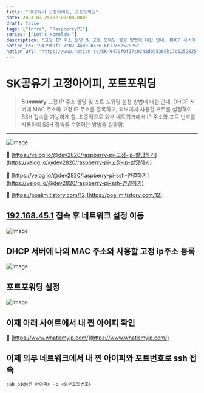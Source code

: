 ```yaml
---
title: "SK공유기 고정아이피, 포트포워딩"
date: 2024-03-25T02:00:00.000Z
draft: false
tags: ["Infra", "RaspberryPI"]
series: ["Let's Homelab!"]
description: "고정 IP 주소 할당 및 포트 포워딩 설정 방법에 대한 안내. DHCP 서버에 MAC 주소와 고정 IP 주소를 등록하고, 외부에서 사용할 포트를 설정하여 SSH 접속을 가능하게 함. 최종적으로 외부 네트워크에서 IP 주소와 포트 번호를 사용하여 SSH 접속을 수행하는 방법을 설명함."
notion_id: "9479f9f1-7c02-4ad0-b536-6b17c5252825"
notion_url: "https://www.notion.so/SK-9479f9f17c024ad0b5366b17c5252825"
---
```


# SK공유기 고정아이피, 포트포워딩

> **Summary**
> 고정 IP 주소 할당 및 포트 포워딩 설정 방법에 대한 안내. DHCP 서버에 MAC 주소와 고정 IP 주소를 등록하고, 외부에서 사용할 포트를 설정하여 SSH 접속을 가능하게 함. 최종적으로 외부 네트워크에서 IP 주소와 포트 번호를 사용하여 SSH 접속을 수행하는 방법을 설명함.

---

![Image](https://prod-files-secure.s3.us-west-2.amazonaws.com/09ccd4d5-876c-4bba-bbdf-cc77a0a11257/dc73fb11-40cf-40e8-9be2-2524ce3aa0f7/Untitled.png?X-Amz-Algorithm=AWS4-HMAC-SHA256&X-Amz-Content-Sha256=UNSIGNED-PAYLOAD&X-Amz-Credential=ASIAZI2LB466Q2SE3CFH%2F20250724%2Fus-west-2%2Fs3%2Faws4_request&X-Amz-Date=20250724T083619Z&X-Amz-Expires=3600&X-Amz-Security-Token=IQoJb3JpZ2luX2VjEAAaCXVzLXdlc3QtMiJHMEUCIQCJEiQiKs88Y83%2B8Sw2tVpDoAjbRHa47jLyiAtgfiua6wIgcjzbLiO%2Ffz8MPjz6NoXHENQF1VhjoporJDoPQYlbFggq%2FwMIKRAAGgw2Mzc0MjMxODM4MDUiDBBbEOfryyo0LSg1GyrcA%2BqBJygAtq4BygiyefYKgEM7QjJk631n7ZxItOU9jwNtZ5ypPeJyKIjwt3DdNrapfI4YY8Ww5x3WVf1f3IkphtroqJksd6AUKeB5SthKG5rmlvtfxTZFm0QfTvj%2BQPBX0Op6EfGWgaVRnZVKwmNOkfQAQWDHm9eJ22FoQMTrWB23scHEyHyLNTnwxqSCs3lZpWRIVaa72k7W96DFSoNA6XW7CjIPFbtslj8TZ5xmTtD3P3OccEtHAoI1r5A8A7qJxc5PSaTgFkRgbUC1n0j%2FzCgnYv3g6Yim6bfEQHGbCvf7YiN9xR8FaGzZHX79hS6VkHn0aQCcIWooVWwXoNC0mccOYIBfSHsmEShntDlssmkiWaFYQC3c6fupLHK5FoqODQ9hNi6kkmni3vemO4nuVHDJ1FYErQvs5bIb79XORjyIQNji36lYaiWrB3DEXHKoTf3HR2OVuxoaZBy0q3U6TTMjZe4KNNmfWPNc5iFdvZKoaTI4ztcA5S2TRRIQqB%2BgdJnIzFwjoxK79wBOMrMT3z3GGKLXbMErHF%2BIyr4J6AjBaTw%2BAF8sQBZb9qCq29bC8sR00NjTK%2BqVEG4V1YtPr2rj%2FXAsQVes4TGvo2W%2F6BfiMP7bN%2BJQzunXtCuUMJnQh8QGOqUB11n%2BZnIpQj3xC9%2BaSmc6Eae3KZDtVGnp8GQegmhDpoOTNXVzLY2m9q1A1dEHkxDLMjqOjSrZQvp7e66wmbR7tADmUl5nfux9N4GNdW6LlVN6ktJloe7DcNb4v%2FiT%2BEvSseb%2BJh%2FNlbMGe3wSJCViF2GJIIfs3ZhxrElnC7kz7d5NqK95%2F8l6FMdav1Jl%2FrOI7Rr7JDTPEzRy7LaRI8cBzsOHXae7&X-Amz-Signature=d9e7d52a6282d1ca333888c31085336bab784ae0af34f3d94faf31f20b7e6299&X-Amz-SignedHeaders=host&x-amz-checksum-mode=ENABLED&x-id=GetObject)

🔗 [https://velog.io/@dev2820/raspberry-pi-고정-ip-할당하기](https://velog.io/@dev2820/raspberry-pi-고정-ip-할당하기)

🔗 [https://velog.io/@dev2820/raspberry-pi-ssh-연결하기](https://velog.io/@dev2820/raspberry-pi-ssh-연결하기)

🔗 [https://poalim.tistory.com/12](https://poalim.tistory.com/12)

## [192.168.45.1](192.168.45.1) 접속 후 네트워크 설정 이동

![Image](https://prod-files-secure.s3.us-west-2.amazonaws.com/09ccd4d5-876c-4bba-bbdf-cc77a0a11257/daa2bdb8-eb79-4f9e-a9d1-9ff690bb913e/Untitled.png?X-Amz-Algorithm=AWS4-HMAC-SHA256&X-Amz-Content-Sha256=UNSIGNED-PAYLOAD&X-Amz-Credential=ASIAZI2LB466Q2SE3CFH%2F20250724%2Fus-west-2%2Fs3%2Faws4_request&X-Amz-Date=20250724T083619Z&X-Amz-Expires=3600&X-Amz-Security-Token=IQoJb3JpZ2luX2VjEAAaCXVzLXdlc3QtMiJHMEUCIQCJEiQiKs88Y83%2B8Sw2tVpDoAjbRHa47jLyiAtgfiua6wIgcjzbLiO%2Ffz8MPjz6NoXHENQF1VhjoporJDoPQYlbFggq%2FwMIKRAAGgw2Mzc0MjMxODM4MDUiDBBbEOfryyo0LSg1GyrcA%2BqBJygAtq4BygiyefYKgEM7QjJk631n7ZxItOU9jwNtZ5ypPeJyKIjwt3DdNrapfI4YY8Ww5x3WVf1f3IkphtroqJksd6AUKeB5SthKG5rmlvtfxTZFm0QfTvj%2BQPBX0Op6EfGWgaVRnZVKwmNOkfQAQWDHm9eJ22FoQMTrWB23scHEyHyLNTnwxqSCs3lZpWRIVaa72k7W96DFSoNA6XW7CjIPFbtslj8TZ5xmTtD3P3OccEtHAoI1r5A8A7qJxc5PSaTgFkRgbUC1n0j%2FzCgnYv3g6Yim6bfEQHGbCvf7YiN9xR8FaGzZHX79hS6VkHn0aQCcIWooVWwXoNC0mccOYIBfSHsmEShntDlssmkiWaFYQC3c6fupLHK5FoqODQ9hNi6kkmni3vemO4nuVHDJ1FYErQvs5bIb79XORjyIQNji36lYaiWrB3DEXHKoTf3HR2OVuxoaZBy0q3U6TTMjZe4KNNmfWPNc5iFdvZKoaTI4ztcA5S2TRRIQqB%2BgdJnIzFwjoxK79wBOMrMT3z3GGKLXbMErHF%2BIyr4J6AjBaTw%2BAF8sQBZb9qCq29bC8sR00NjTK%2BqVEG4V1YtPr2rj%2FXAsQVes4TGvo2W%2F6BfiMP7bN%2BJQzunXtCuUMJnQh8QGOqUB11n%2BZnIpQj3xC9%2BaSmc6Eae3KZDtVGnp8GQegmhDpoOTNXVzLY2m9q1A1dEHkxDLMjqOjSrZQvp7e66wmbR7tADmUl5nfux9N4GNdW6LlVN6ktJloe7DcNb4v%2FiT%2BEvSseb%2BJh%2FNlbMGe3wSJCViF2GJIIfs3ZhxrElnC7kz7d5NqK95%2F8l6FMdav1Jl%2FrOI7Rr7JDTPEzRy7LaRI8cBzsOHXae7&X-Amz-Signature=17fc9a7292a0b815a21715e09917f36288588e3b806f8084185abc8ff00b56b1&X-Amz-SignedHeaders=host&x-amz-checksum-mode=ENABLED&x-id=GetObject)

## DHCP 서버에 나의 MAC 주소와 사용할 고정 ip주소 등록

![Image](https://prod-files-secure.s3.us-west-2.amazonaws.com/09ccd4d5-876c-4bba-bbdf-cc77a0a11257/07a37bb2-67a0-488b-a649-8fa8019a51a6/Untitled.png?X-Amz-Algorithm=AWS4-HMAC-SHA256&X-Amz-Content-Sha256=UNSIGNED-PAYLOAD&X-Amz-Credential=ASIAZI2LB466Q2SE3CFH%2F20250724%2Fus-west-2%2Fs3%2Faws4_request&X-Amz-Date=20250724T083619Z&X-Amz-Expires=3600&X-Amz-Security-Token=IQoJb3JpZ2luX2VjEAAaCXVzLXdlc3QtMiJHMEUCIQCJEiQiKs88Y83%2B8Sw2tVpDoAjbRHa47jLyiAtgfiua6wIgcjzbLiO%2Ffz8MPjz6NoXHENQF1VhjoporJDoPQYlbFggq%2FwMIKRAAGgw2Mzc0MjMxODM4MDUiDBBbEOfryyo0LSg1GyrcA%2BqBJygAtq4BygiyefYKgEM7QjJk631n7ZxItOU9jwNtZ5ypPeJyKIjwt3DdNrapfI4YY8Ww5x3WVf1f3IkphtroqJksd6AUKeB5SthKG5rmlvtfxTZFm0QfTvj%2BQPBX0Op6EfGWgaVRnZVKwmNOkfQAQWDHm9eJ22FoQMTrWB23scHEyHyLNTnwxqSCs3lZpWRIVaa72k7W96DFSoNA6XW7CjIPFbtslj8TZ5xmTtD3P3OccEtHAoI1r5A8A7qJxc5PSaTgFkRgbUC1n0j%2FzCgnYv3g6Yim6bfEQHGbCvf7YiN9xR8FaGzZHX79hS6VkHn0aQCcIWooVWwXoNC0mccOYIBfSHsmEShntDlssmkiWaFYQC3c6fupLHK5FoqODQ9hNi6kkmni3vemO4nuVHDJ1FYErQvs5bIb79XORjyIQNji36lYaiWrB3DEXHKoTf3HR2OVuxoaZBy0q3U6TTMjZe4KNNmfWPNc5iFdvZKoaTI4ztcA5S2TRRIQqB%2BgdJnIzFwjoxK79wBOMrMT3z3GGKLXbMErHF%2BIyr4J6AjBaTw%2BAF8sQBZb9qCq29bC8sR00NjTK%2BqVEG4V1YtPr2rj%2FXAsQVes4TGvo2W%2F6BfiMP7bN%2BJQzunXtCuUMJnQh8QGOqUB11n%2BZnIpQj3xC9%2BaSmc6Eae3KZDtVGnp8GQegmhDpoOTNXVzLY2m9q1A1dEHkxDLMjqOjSrZQvp7e66wmbR7tADmUl5nfux9N4GNdW6LlVN6ktJloe7DcNb4v%2FiT%2BEvSseb%2BJh%2FNlbMGe3wSJCViF2GJIIfs3ZhxrElnC7kz7d5NqK95%2F8l6FMdav1Jl%2FrOI7Rr7JDTPEzRy7LaRI8cBzsOHXae7&X-Amz-Signature=f2e9a331ad4a0fab6122d9c7efb28e6fcab40f277f80696b1175f2c36e37aadc&X-Amz-SignedHeaders=host&x-amz-checksum-mode=ENABLED&x-id=GetObject)

## 포트포워딩 설정

![Image](https://prod-files-secure.s3.us-west-2.amazonaws.com/09ccd4d5-876c-4bba-bbdf-cc77a0a11257/ad4ef0ee-9503-4486-9d7c-258418125976/Untitled.png?X-Amz-Algorithm=AWS4-HMAC-SHA256&X-Amz-Content-Sha256=UNSIGNED-PAYLOAD&X-Amz-Credential=ASIAZI2LB466Q2SE3CFH%2F20250724%2Fus-west-2%2Fs3%2Faws4_request&X-Amz-Date=20250724T083619Z&X-Amz-Expires=3600&X-Amz-Security-Token=IQoJb3JpZ2luX2VjEAAaCXVzLXdlc3QtMiJHMEUCIQCJEiQiKs88Y83%2B8Sw2tVpDoAjbRHa47jLyiAtgfiua6wIgcjzbLiO%2Ffz8MPjz6NoXHENQF1VhjoporJDoPQYlbFggq%2FwMIKRAAGgw2Mzc0MjMxODM4MDUiDBBbEOfryyo0LSg1GyrcA%2BqBJygAtq4BygiyefYKgEM7QjJk631n7ZxItOU9jwNtZ5ypPeJyKIjwt3DdNrapfI4YY8Ww5x3WVf1f3IkphtroqJksd6AUKeB5SthKG5rmlvtfxTZFm0QfTvj%2BQPBX0Op6EfGWgaVRnZVKwmNOkfQAQWDHm9eJ22FoQMTrWB23scHEyHyLNTnwxqSCs3lZpWRIVaa72k7W96DFSoNA6XW7CjIPFbtslj8TZ5xmTtD3P3OccEtHAoI1r5A8A7qJxc5PSaTgFkRgbUC1n0j%2FzCgnYv3g6Yim6bfEQHGbCvf7YiN9xR8FaGzZHX79hS6VkHn0aQCcIWooVWwXoNC0mccOYIBfSHsmEShntDlssmkiWaFYQC3c6fupLHK5FoqODQ9hNi6kkmni3vemO4nuVHDJ1FYErQvs5bIb79XORjyIQNji36lYaiWrB3DEXHKoTf3HR2OVuxoaZBy0q3U6TTMjZe4KNNmfWPNc5iFdvZKoaTI4ztcA5S2TRRIQqB%2BgdJnIzFwjoxK79wBOMrMT3z3GGKLXbMErHF%2BIyr4J6AjBaTw%2BAF8sQBZb9qCq29bC8sR00NjTK%2BqVEG4V1YtPr2rj%2FXAsQVes4TGvo2W%2F6BfiMP7bN%2BJQzunXtCuUMJnQh8QGOqUB11n%2BZnIpQj3xC9%2BaSmc6Eae3KZDtVGnp8GQegmhDpoOTNXVzLY2m9q1A1dEHkxDLMjqOjSrZQvp7e66wmbR7tADmUl5nfux9N4GNdW6LlVN6ktJloe7DcNb4v%2FiT%2BEvSseb%2BJh%2FNlbMGe3wSJCViF2GJIIfs3ZhxrElnC7kz7d5NqK95%2F8l6FMdav1Jl%2FrOI7Rr7JDTPEzRy7LaRI8cBzsOHXae7&X-Amz-Signature=6f51d9d0dd61becbe395634c51f4b4ee025f6997dd8f6666508deb2f77b6598d&X-Amz-SignedHeaders=host&x-amz-checksum-mode=ENABLED&x-id=GetObject)

## 이제 아래 사이트에서 내 찐 아이피 확인

🔗 [https://www.whatismyip.com/](https://www.whatismyip.com/)

## 이제 외부 네트워크에서 내 찐 아이피와 포트번호로 ssh 접속

```latex
ssh pi@<찐 아이피> -p <외부포트번호>
```

